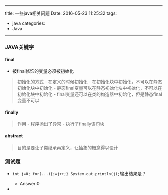 -----
title: 一些java相关问题
Date: 2016-05-23 11:25:32
tags: 
  - java
categories: 
  - Java
-----
### JAVA关键字

#### final
- 被final修饰的变量必须被初始化

> 初始化的方式
    - 在定义的时候初始化
    - 在初始化块中初始化，不可以在静态初始化块中初始化
    - 静态final变量可以在静态初始化块中初始化，不可以在初始化块中初始化
    - final变量还可以在类的构造器中初始化，但是静态final变量不可以

#### finally
> 作用
    - 程序抛出了异常
    - 执行了finally语句块

#### abstract
> 目的是要让子类继承再定义，让抽象的概念得以设计

### 测试题
- `int j=0; for(...){j=j++;} System.out.println(j);`输出结果是？
  - Answer:0

-


